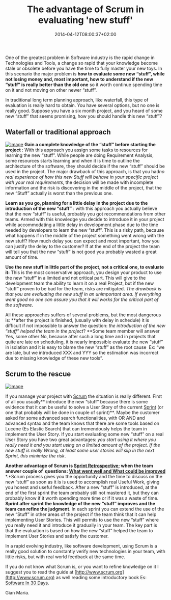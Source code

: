 ﻿---
title: "The advantage of Scrum in evaluating 'new stuff'"
description: ""
date: 2014-04-12T08:00:37+02:00
draft: false
tags: [Scrum]
categories: [Agile]
---
One of the greatest problem in Software industry is the rapid change in Technologies and Tools, a change so rapid that your knowledge become stale or obsolete before you have the time to fully master your new toys. In this scenario the major problem is  **how to evaluate some new “stuff”, while not losing money and, most important, how to understand if the new “stuff” is really  better than the old one** so it worth continue spending time on it and not moving on other newer “stuff”.

In traditional long term planning approach, like waterfall, this type of evaluation is really hard to obtain. You have several options, but no one is really good. Suppose you have a six month project, and you heard of some new “stuff” that seems promising, how you should handle this new “stuff”?

## Waterfall or traditional approach

[![image](https://www.codewrecks.com/blog/wp-content/uploads/2014/04/image_thumb1.png "image")](https://www.codewrecks.com/blog/wp-content/uploads/2014/04/image1.png) **Gain a complete knowledge of the “stuff” before starting the project** : With this approach you assign some tasks to resources for learning the new “stuff”. While people are doing Requirement Analysis, some resources starts learning and when it is time to outline the architecture of the software, they should decide if the new “stuff” should be used in the project. The major drawback of this approach, is that you had*no real experience of how this new Stuff will behave in your specific project with your real requirements*, the decision will be made with incomplete information and the risk is discovering in the middle of the project, that the new “Stuff” actually is worst than the previous one.

 **Learn as you go, planning for a little delay in the project due to the introduction of the new “stuff”** : with this approach you actually believe that the new “stuff” is useful, probably you got recommendations from other teams. Armed with this knowledge you decide to introduce it in your project while accommodating a little delay in development phase due to the time needed by developers to learn the new “stuff”. This is a risky path, because what happens if in the middle of the project something went wrong with the new stuff? How much delay you can expect and most important, how you can justify the delay to the customer? If at the end of the project the team will tell you that the new “stuff” is not good you probably wasted a great amount of time.

 **Use the new stuff in little part of the project, not a critical one, to evaluate it:** This is the most conservative approach, you design your product to use the new “stuff” in a limited and not critical part. This will give to the development team the ability to learn it on a real Project, but if the new “stuff” proven to be bad for the team, risks are mitigated. *The drawback is that you are evaluating the new stuff in an unimportant area. If everything went good no one can assure you that it will works for the critical part of the software*.

All these approaches suffers of several problems, but the most dangerous is: **after the project is finished, (usually with delay in schedule) it is difficult if not impossible to answer the question: *the introduction of the new “stuff” helped the team in the project*? **Some team member will answer Yes, some other No, because after such a long time and in projects that quite are late on scheduling, it is nearly impossible evaluate the new “stuff” in isolation and it is easy to blame the new “stuff” as the root cause  Ex: “we are late, but we introduced XXX and YYY so the estimation was incorrect due to missing knowledge of these new tools”.

## Scrum to the rescue

[![image](https://www.codewrecks.com/blog/wp-content/uploads/2014/04/image_thumb2.png "image")](https://www.codewrecks.com/blog/wp-content/uploads/2014/04/image2.png)

If you manage your project with [Scrum](http://scrum.org/) the situation is really different. First of all you usually** introduce the new “stuff” because there is some evidence that it can be useful to solve a User Story of the current [Sprint](https://www.scrum.org/Resources/Scrum-Glossary) (or one that probably will be done in couple of sprint)**. Maybe the customer asked for some advanced search functionalities, with OR AND and advanced syntax and the team knows that there are some tools based on Lucene (Es Elastic Search) that can tremendously helps the team in implement the User Story. If you start evaluating some new “stuff” on a real User Story you have two great advantages: *you start using it where you really need it and you start using on a limited amount of the project. If the new stuff is really Wrong, at least some user stories will slip in the next Sprint, this minimize the risk*.

 **Another advantage of Scrum is [Sprint Retrospective](https://www.scrum.org/Resources/Scrum-Glossary); when the team answer couple of  questions: [What went well and What could be improved](https://www.scrum.org/About/All-Articles/articleType/Search/Search/retrospective)** *.*Scrum process gives you the opportunity and the time to discuss on the new “stuff” as soon as it is is used to accomplish real Useful Work, giving you honest and useful feedback. After a new “stuff” is introduced, at the end of the first sprint the team probably still not mastered it, but they can probably know if it worth spending more time or if it was a waste of time.  **Sprint after sprint the knowledge of the new “stuff” improves and the team can refine the judgment**. In each sprint you can extend the use of the new “Stuff” in other areas of the project if the team think that it can help implementing User Stories. This will permits to use the new “stuff” where you really need it and introduce it gradually in your team. The key part is that the evaluation is based on how the new “stuff” helped the team to implement User Stories and satisfy the customer.

In a rapid evolving industry, like software development, using Scrum is a really good solution to constantly verify new technologies in your team, with little risks, but with real world feedback at the same time.

If you do not know what Scrum is, or you want to refine knowledge on it I suggest you to read the guide at [http://www.scrum.org](http://www.scrum.org) as well reading some introductory book Es: [Software In 30 Days](http://www.amazon.com/Software-30-Days-Customers-Competitors/dp/1118206665/ref=sr_1_1?ie=UTF8&amp;qid=1397296101&amp;sr=8-1&amp;keywords=software+in+30+days).

Gian Maria.

